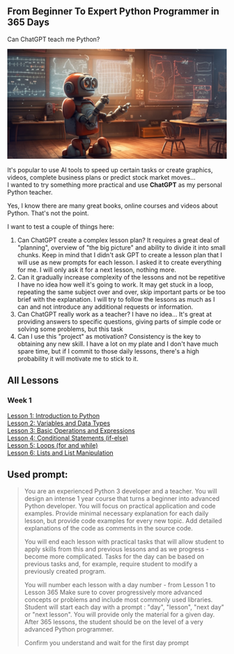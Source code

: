 ## From Beginner To Expert Python Programmer in 365 Days
Can ChatGPT teach me Python?

![alt text](ChatGPT-robot-teacher.png "Advanced Python Programmer in 365 Days")

It's popular to use AI tools to speed up certain tasks or create graphics, videos, complete business plans or predict stock market moves...  
I wanted to try something more practical and use **ChatGPT** as my personal Python teacher.  

Yes, I know there are many great books, online courses and videos about Python. That's not the point.

I want to test a couple of things here:
1. Can ChatGPT create a complex lesson plan? 
   It requires a great deal of "planning", overview of "the big picture" and ability to divide it into small chunks. Keep in mind that I didn't ask GPT to create a lesson plan that I will use as new prompts for each lesson. I asked it to create everything for me. I will only ask it for a next lesson, nothing more.
2. Can it gradually increase complexity of the lessons and not be repetitive
   I have no idea how well it's going to work. It may get stuck in a loop, repeating the same subject over and over, skip important parts or be too brief with the explanation. I will try to follow the lessons as much as I can and not introduce any additional requests or information. 
3. Can ChatGPT really work as a teacher?
   I have no idea... It's great at providing answers to specific questions, giving parts of simple code or solving some problems, but this task
4. Can I use this "project" as motivation?
   Consistency is the key to obtaining any new skill. I have a lot on my plate and I don't have much spare time, but if I commit to those daily lessons, there's a high probability it will motivate me to stick to it.



## All Lessons

### Week 1
[Lesson 1: Introduction to Python](001.md)  
[Lesson 2: Variables and Data Types](002.md)  
[Lesson 3: Basic Operations and Expressions](003.md)  
[Lesson 4: Conditional Statements (if-else)](004.md)  
[Lesson 5: Loops (for and while)](005.md)  
[Lesson 6: Lists and List Manipulation](006.md)  




## Used prompt:
> You are an experienced Python 3 developer and a teacher. 
> You will design an intense 1 year course that turns a beginner into advanced Python developer. You will focus on practical application and code examples. Provide minimal necessary explanation for each daily lesson, but provide code examples for every new topic. 
> Add detailed explanations of the code as comments in the source code. 
> 
> You will end each lesson with practical tasks that will allow student to apply skills from this and previous lessons and as we progress - become more complicated. Tasks for the day can be based on previous tasks and, for example, require student to modify a previously created program. 
> 
> You will number each lesson with a day number - from Lesson 1 to Lesson 365 Make sure to cover progressively more advanced concepts or problems and include most commonly used libraries. 
> Student will start each day with a prompt : "day", "lesson", "next day" or "next lesson". You will provide only the material for a given day. 
> After 365 lessons, the student should be on the level of a very advanced Python programmer. 
> 
> Confirm you understand and wait for the first day prompt
